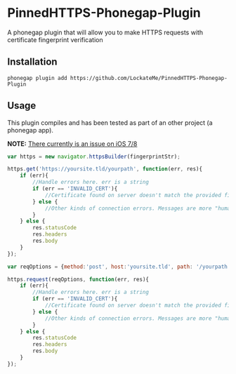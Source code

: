# PinnedHTTPS-Phonegap-Plugin


A phonegap plugin that will allow you to make HTTPS requests with certificate fingerprint verification


## Installation


```
phonegap plugin add https://github.com/LockateMe/PinnedHTTPS-Phonegap-Plugin
```

## Usage

This plugin compiles and has been tested as part of an other project (a phonegap app).

__NOTE:__ [There currently is an issue on iOS 7/8](http://stackoverflow.com/questions/25566647/nsurlconnectiondelegate-willsendrequestforauthenticationchallenge-wont-get-call)

```js
var https = new navigator.httpsBuilder(fingerprintStr);

https.get('https://yoursite.tld/yourpath', function(err, res){
	if (err){
		//Handle errors here. err is a string
		if (err == 'INVALID_CERT'){
			//Certificate found on server doesn't match the provided fingerprint
		} else {
			//Other kinds of connection errors. Messages are more "human friendly"
		}
	} else {
		res.statusCode
		res.headers
		res.body
	}
});

var reqOptions = {method:'post', host:'yoursite.tld', path: '/yourpath', [port: 443], [headers: {header1: 'value1', header2: 'value2'}]};

https.request(reqOptions, function(err, res){
	if (err){
		//Handle errors here. err is a string
		if (err == 'INVALID_CERT'){
			//Certificate found on server doesn't match the provided fingerprint
		} else {
			//Other kinds of connection errors. Messages are more "human friendly"
		}
	} else {
		res.statusCode
		res.headers
		res.body
	}
});
```
